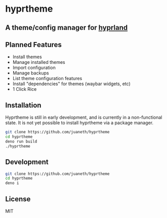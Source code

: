 # hyprtheme

## A theme/config manager for [hyprland](https://github.com/hyprwm/Hyprland)

## Planned Features

- Install themes
- Manage installed themes
- Import configuration
- Manage backups
- List theme configuration features
- Install "dependencies" for themes (waybar widgets, etc)
- 1 Click Rice

## Installation

Hyprtheme is still in early development, and is currently in a non-functional state. It is not yet possible to install hyprtheme via a package manager.

```bash
git clone https://github.com/juaneth/hyprtheme
cd hyprtheme
deno run build
./hyprtheme
```


## Development

```bash
git clone https://github.com/juaneth/hyprtheme
cd hyprtheme
deno i
```

## License

MIT
